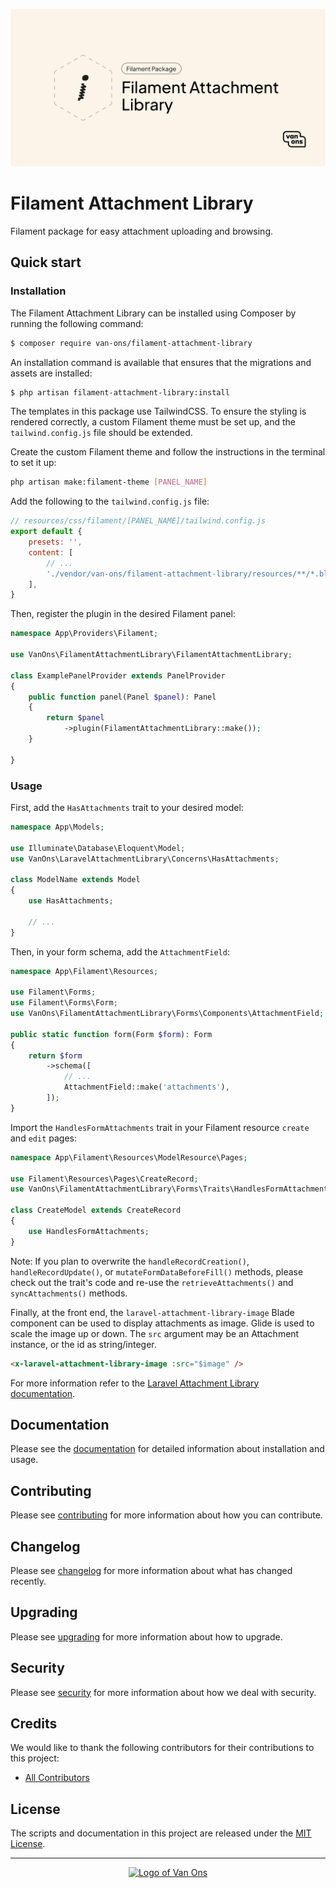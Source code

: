 <p align="center"><img src="art/social-card.png" alt="Social card of Filament attachment library"></p>

# Filament Attachment Library

<!-- BADGES -->

Filament package for easy attachment uploading and browsing.

## Quick start

### Installation

The Filament Attachment Library can be installed using Composer by running the following command:

```bash
$ composer require van-ons/filament-attachment-library
```

An installation command is available that ensures that the migrations and assets are installed:

```bash
$ php artisan filament-attachment-library:install
```

The templates in this package use TailwindCSS. To ensure the styling is rendered correctly, a custom Filament
theme must be set up, and the `tailwind.config.js` file should be extended.

Create the custom Filament theme and follow the instructions in the terminal to set it up:

```bash
php artisan make:filament-theme [PANEL_NAME]
```

Add the following to the `tailwind.config.js` file:

```javascript
// resources/css/filament/[PANEL_NAME]/tailwind.config.js
export default {
    presets: '',
    content: [
        // ...
        './vendor/van-ons/filament-attachment-library/resources/**/*.blade.php',
    ],
}
```

Then, register the plugin in the desired Filament panel:

```php
namespace App\Providers\Filament;

use VanOns\FilamentAttachmentLibrary\FilamentAttachmentLibrary;

class ExamplePanelProvider extends PanelProvider
{
    public function panel(Panel $panel): Panel
    {
        return $panel
            ->plugin(FilamentAttachmentLibrary::make());
    }

}
```

### Usage

First, add the `HasAttachments` trait to your desired model:

```php
namespace App\Models;

use Illuminate\Database\Eloquent\Model;
use VanOns\LaravelAttachmentLibrary\Concerns\HasAttachments;

class ModelName extends Model
{
    use HasAttachments;

    // ...
}
```

Then, in your form schema, add the `AttachmentField`:

```php
namespace App\Filament\Resources;

use Filament\Forms;
use Filament\Forms\Form;
use VanOns\FilamentAttachmentLibrary\Forms\Components\AttachmentField;

public static function form(Form $form): Form
{
    return $form
        ->schema([
            // ...
            AttachmentField::make('attachments'),
        ]);
}
```

Import the `HandlesFormAttachments` trait in your Filament resource `create` and `edit` pages:

```php
namespace App\Filament\Resources\ModelResource\Pages;

use Filament\Resources\Pages\CreateRecord;
use VanOns\FilamentAttachmentLibrary\Forms\Traits\HandlesFormAttachments;

class CreateModel extends CreateRecord
{
    use HandlesFormAttachments;
}
```

Note: If you plan to overwrite the `handleRecordCreation()`, `handleRecordUpdate()`,
or `mutateFormDataBeforeFill()` methods, please check out the trait's code and
re-use the `retrieveAttachments()` and `syncAttachments()` methods.

Finally, at the front end, the `laravel-attachment-library-image` Blade component can be used to display attachments as image. 
Glide is used to scale the image up or down. The `src` argument may be an Attachment instance, or the id as string/integer.

```html
<x-laravel-attachment-library-image :src="$image" />
```

For more information refer to the [Laravel Attachment Library documentation](https://github.com/VanOns/laravel-attachment-library).

## Documentation

Please see the [documentation] for detailed information about installation and usage.

## Contributing

Please see [contributing] for more information about how you can contribute.

## Changelog

Please see [changelog] for more information about what has changed recently.

## Upgrading

Please see [upgrading] for more information about how to upgrade.

## Security

Please see [security] for more information about how we deal with security.

## Credits

We would like to thank the following contributors for their contributions to this project:

* [All Contributors][all-contributors]

## License

The scripts and documentation in this project are released under the [MIT License][license].

---

<p align="center"><a href="https://van-ons.nl/" target="_blank"><img src="https://opensource.van-ons.nl/files/cow.png" width="50" alt="Logo of Van Ons"></a></p>

[documentation]: docs/README.md#contents
[contributing]: CONTRIBUTING.md
[changelog]: CHANGELOG.md
[upgrading]: UPGRADING.md
[security]: SECURITY.md
[email]: mailto:opensource@van-ons.nl
[all-contributors]: ../../contributors
[license]: LICENSE.md
